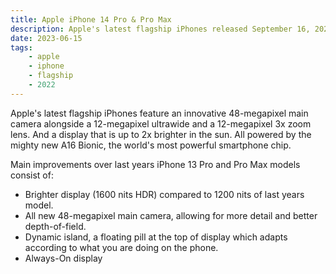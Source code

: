 ```yaml
---
title: Apple iPhone 14 Pro & Pro Max
description: Apple's latest flagship iPhones released September 16, 2022, alongside the iPhone 14 and 14 Plus.
date: 2023-06-15
tags:
    - apple
    - iphone
    - flagship
    - 2022
---
```

Apple's latest flagship iPhones feature an innovative 48-megapixel main camera alongside a 12-megapixel ultrawide and a 12-megapixel 3x zoom lens. And a display that is up to 2x brighter in the sun. All powered by the mighty new A16 Bionic, the world's most powerful smartphone chip.

Main improvements over last years iPhone 13 Pro and Pro Max models consist of:

- Brighter display (1600 nits HDR) compared to 1200 nits of last years model.
- All new 48-megapixel main camera, allowing for more detail and better depth-of-field.
- Dynamic island, a floating pill at the top of display which adapts according to what you are doing on the phone.
- Always-On display